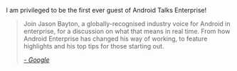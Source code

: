 I am privileged to be the first ever guest of Android Talks Enterprise! 

> Join Jason Bayton, a globally-recognised industry voice for Android in enterprise, for a discussion on what that means in real time. From how Android Enterprise has changed his way of working, to feature highlights and his top tips for those starting out.
>
> [<cite>- Google</cite>](https://www.youtube.com/watch?v=EHO-mf4ie6k)